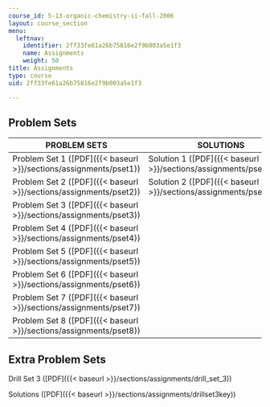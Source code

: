 ```yaml
---
course_id: 5-13-organic-chemistry-ii-fall-2006
layout: course_section
menu:
  leftnav:
    identifier: 2ff33fe61a26b75816e2f9b003a5e1f3
    name: Assignments
    weight: 50
title: Assignments
type: course
uid: 2ff33fe61a26b75816e2f9b003a5e1f3

---
```


Problem Sets
------------

| PROBLEM SETS | SOLUTIONS |
| --- | --- |
| Problem Set 1 ([PDF]({{< baseurl >}}/sections/assignments/pset1)) | Solution 1 ([PDF]({{< baseurl >}}/sections/assignments/pset1_key)) |
| Problem Set 2 ([PDF]({{< baseurl >}}/sections/assignments/pset2)) | Solution 2 ([PDF]({{< baseurl >}}/sections/assignments/pset2_key)) |
| Problem Set 3 ([PDF]({{< baseurl >}}/sections/assignments/pset3)) | &nbsp; |
| Problem Set 4 ([PDF]({{< baseurl >}}/sections/assignments/pset4)) | &nbsp; |
| Problem Set 5 ([PDF]({{< baseurl >}}/sections/assignments/pset5)) | &nbsp; |
| Problem Set 6 ([PDF]({{< baseurl >}}/sections/assignments/pset6)) | &nbsp; |
| Problem Set 7 ([PDF]({{< baseurl >}}/sections/assignments/pset7)) | &nbsp; |
| Problem Set 8 ([PDF]({{< baseurl >}}/sections/assignments/pset8)) |   

Extra Problem Sets
------------------

Drill Set 3 ([PDF]({{< baseurl >}}/sections/assignments/drill_set_3))

Solutions ([PDF]({{< baseurl >}}/sections/assignments/drillset3key))